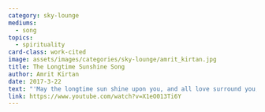 ```yaml
---
category: sky-lounge
mediums:
  - song
topics:
  - spirituality
card-class: work-cited
image: assets/images/categories/sky-lounge/amrit_kirtan.jpg
title: The Longtime Sunshine Song
author: Amrit Kirtan
date: 2017-3-22
text: "'May the longtime sun shine upon you, and all love surround you, and the pure light within you guide your way on.'"
link: https://www.youtube.com/watch?v=X1eO013Ti6Y
---
```

